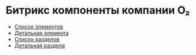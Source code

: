 # Битрикс компоненты компании O₂

- [Список элементов](odva/elemens/)
- [Детальная элемента](odva/element/)
- [Список разделов](odva/sections/)
- [Детальная раздела](odva/section/)